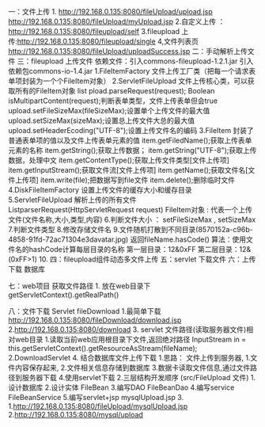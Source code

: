 一：文件上传
    1.  http://192.168.0.135:8080/fileUpload/upload.jsp
        http://192.168.0.135:8080/fileUpload/myUpload.jsp
    2.自定义上传 ：http://192.168.0.135:8080/fileupload/self
    3.fileupload 上传:http://192.168.0.135:8080/fileupload/single
    4,文件列表页 http://192.168.0.135:8080/fileUpload/uploadSuccess.jsp
二：手动解析上传文件
三：fileupload 上传文件
    依赖文件：引入commons-fileupload-1.2.1.jar     引入依赖包commons-io-1.4.jar
    1.FileItemFactory 文件上传工厂类（把每一个请求表单项封装为一个个FileItem对象）
    2.ServletFileUpload 文件上传核心类，可以获取所有的FileItem对象
        list pload.parseRequest(request);
        Boolean isMultipartContent(request);判断表单类型，文件上传表单但会true
        upload.setFileSizeMax(fileSizeMax);设置单个上传文件的最大值
        upload.setSizeMax(sizeMax);设置总上传文件大总的最大值
        upload.setHeaderEcoding("UTF-8");设置上传文件名的编码
    3.FileItem 封装了普通表单项的值以及文件上传表单元素的值
        item.getFiledName();获取上传表单元素的名称
        item.getString();获取上传数据；
        item.getString("UTF-8");获取上传数据，处理中文
        item.getContentType();获取上传文件类型[文件上传项]
        item.getInputStream();获取文件流[文件上传项]
        item.getName();获取文件名[文件上传项]
        item.write(file);把数据写到file文件
        item.delete();删除临时文件
    4.DiskFileItemFactory  设置上传文件的缓存大小和缓存目录
    5.ServletFileUpload    解析上传的所有文件
        List<FileItem>parserRequest(HttpServletRequest request)
        FileItem对象 : 代表一个上传文件(文件名称,大小,类型,内容)
    6.判断文件大小 ： setFileSizeMax , setSizeMax
    7.判断文件类型
    8.修改存储文件名
    9.文件随机打散到不同目录(8570152a-c96b-4858-91fd-72ac71304e3davatar.jpg)
        返回fileName.hasCode()
        算法：使用文件名的hashCode计算每层目录的名称
        第一层目录：12&0xFF
        第二层目录：12&(0xFF>1)
    10.
四：fileupload组件动态多文件上传
五：servlet 下载文件
六：上传下载 数据库

七：web项目 获取文件路径
    1. 放在web目录下  getServletContext().getRealPath()

八：文件下载 Servlet  fileDownload
    1.最简单下载
        http://192.168.0.135:8080/fileDownload/download.jsp
    2.http://192.168.0.135:8080/download
    3. servlet 文件路径(读取服务器文件)相对web目录
        1.读取当前web应用根目录下文件,返回绝对路径
            InputStream in = this.getServletContext().getResourceAsStream(fileName);
        2.DownloadServlet
    4. 结合数据库文件上传下载
        1.思路：
           文件上传到服务器,
               1.文件内容保存起来,
               2.文件相关信息存储到数据库
               3.数据卡读取文件信息,通过文件路径到服务器下载
               4.使用servlet下载
        2.三层结构开发顺序 (src/FileUpload 文件)
            1.设计数据库
            2.设计实体 FileBean
            3.编写DAO  FileBeanDao
            4.编写service  FileBeanService
            5.编写servlet+jsp  mysqlUpload.jsp 
        3.
            1.http://192.168.0.135:8080/fileUpload/mysqlUpload.jsp
            2.http://192.168.0.135:8080/mysql/upload
    